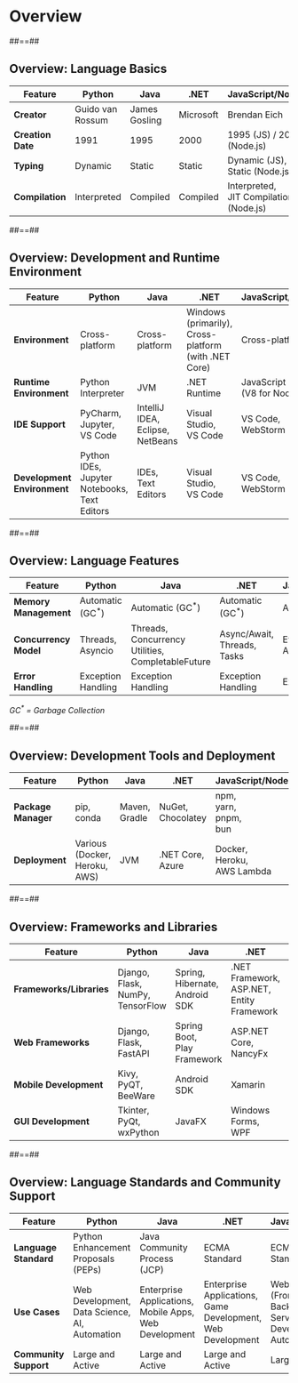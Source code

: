 <!-- .slide: class="transition-bg-green-5 left" -->

# Overview

##==##

<!-- .slide: class="with-code" -->

## Overview: Language Basics 

| **Feature**           | **Python**                 | **Java**                   | **.NET**                     | **JavaScript/Node.js**          |
|-----------------------|--------------------------|----------------------------|-----------------------------|--------------------------------|
| **Creator**           | Guido van Rossum         | James Gosling              | Microsoft                   | Brendan Eich                   |
| **Creation Date**     | 1991                     | 1995                       | 2000                        | 1995 (JS) / 2009 (Node.js)    |
| **Typing**            | Dynamic                  | Static                     | Static                      | Dynamic (JS),<br>Static (Node.js) |
| **Compilation**       | Interpreted              | Compiled                   | Compiled                    | Interpreted,<br>JIT Compilation (Node.js) |

##==##

<!-- .slide: class="with-code" -->

## Overview: Development and Runtime Environment

| **Feature**               | **Python**                             | **Java**                    | **.NET**                               | **JavaScript/Node.js**            |
|---------------------------|-----------------------------------------|-----------------------------|--------------------------------------|-----------------------------------|
| **Environment**           | Cross-platform                          | Cross-platform              | Windows (primarily),<br>Cross-platform (with .NET Core) | Cross-platform                    |
| **Runtime Environment**   | Python Interpreter                     | JVM                         | .NET Runtime                         | JavaScript Engine (V8 for Node.js) |
| **IDE Support**           | PyCharm,<br>Jupyter,<br>VS Code              | IntelliJ IDEA,<br>Eclipse,<br>NetBeans | Visual Studio,<br>VS Code          | VS Code,<br>WebStorm                |
| **Development Environment** | Python IDEs,<br>Jupyter Notebooks,<br>Text Editors | IDEs,<br>Text Editors          | Visual Studio,<br>VS Code               | VS Code,<br>WebStorm                |

##==##

<!-- .slide: class="with-code" -->

## Overview: Language Features

| **Feature**               | **Python**                             | **Java**                    | **.NET**                               | **JavaScript/Node.js**            |
|---------------------------|-----------------------------------------|-----------------------------|--------------------------------------|-----------------------------------|
| **Memory Management**     | Automatic (GC<sup>*</sup>)          | Automatic (GC<sup>*</sup>) | Automatic (GC<sup>*</sup>)       | Automatic (GC<sup>*</sup>)   |
| **Concurrency Model**     | Threads,<br>Asyncio                        | Threads,<br>Concurrency Utilities,<br>CompletableFuture | Async/Await,<br>Threads,<br>Tasks | Event Loop,<br>Async/Await       |
| **Error Handling**        | Exception Handling                      | Exception Handling          | Exception Handling                   | Exception Handling                |


_GC<sup>*</sup> = Garbage Collection_

##==##

<!-- .slide: class="with-code" -->

## Overview: Development Tools and Deployment

| **Feature**               | **Python**                             | **Java**                    | **.NET**                               | **JavaScript/Node.js**            |
|---------------------------|-----------------------------------------|-----------------------------|--------------------------------------|-----------------------------------|
| **Package Manager**       | pip,<br>conda                              | Maven,<br>Gradle               | NuGet,<br>Chocolatey                    | npm,<br>yarn,<br>pnpm,<br>bun              |
| **Deployment**            | Various (Docker,<br>Heroku,<br>AWS)           | JVM                         | .NET Core,<br>Azure                     | Docker,<br>Heroku,<br>AWS Lambda        |

##==##

<!-- .slide: class="with-code" -->

## Overview: Frameworks and Libraries

| **Feature**               | **Python**                             | **Java**                    | **.NET**                               | **JavaScript/Node.js**            |
|---------------------------|-----------------------------------------|-----------------------------|--------------------------------------|-----------------------------------|
| **Frameworks/Libraries**  | Django,<br>Flask,<br>NumPy,<br>TensorFlow        | Spring,<br>Hibernate,<br>Android SDK | .NET Framework,<br>ASP.NET,<br>Entity Framework | Express.js,<br>React.js,<br>Angular,<br>Vue.js |
| **Web Frameworks**        | Django,<br>Flask,<br>FastAPI                  | Spring Boot,<br>Play Framework | ASP.NET Core,<br>NancyFx                | Express.js,<br>Koa,<br>NestJS           |
| **Mobile Development**    | Kivy,<br>PyQT,<br>BeeWare                     | Android SDK                 | Xamarin                              | React Native,<br>Ionic,<br>NativeScript |
| **GUI Development**       | Tkinter,<br>PyQt,<br>wxPython                 | JavaFX                      | Windows Forms,<br>WPF                   | Electron,<br>React Native (Mobile)   |

##==##

<!-- .slide: class="with-code" -->

## Overview: Language Standards and Community Support

| **Feature**               | **Python**                             | **Java**                    | **.NET**                               | **JavaScript/Node.js**            |
|---------------------------|-----------------------------------------|-----------------------------|--------------------------------------|-----------------------------------|
| **Language Standard**     | Python Enhancement Proposals (PEPs)     | Java Community Process (JCP) | ECMA Standard                        | ECMAScript Standard               |
| **Use Cases**             | Web Development,<br>Data Science,<br>AI,<br>Automation | Enterprise Applications,<br>Mobile Apps,<br>Web Development | Enterprise Applications,<br>Game Development,<br>Web Development | Web Development (Front-end and Back-end),<br>Server-Side Development,<br>Automation |
| **Community Support**     | Large and Active                        | Large and Active            | Large and Active                    | Large and Active                 |
